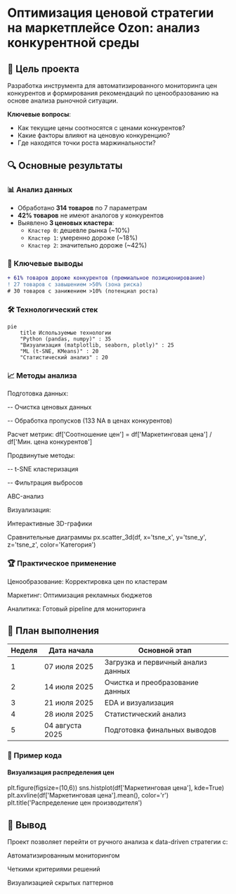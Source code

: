 # Оптимизация ценовой стратегии на маркетплейсе Ozon: анализ конкурентной среды

## 📌 Цель проекта
Разработка инструмента для автоматизированного мониторинга цен конкурентов и формирования рекомендаций по ценообразованию на основе анализа рыночной ситуации.

**Ключевые вопросы**:
- Как текущие цены соотносятся с ценами конкурентов?
- Какие факторы влияют на ценовую конкуренцию?
- Где находятся точки роста маржинальности?

## 🔍 Основные результаты

### 📊 Анализ данных
- Обработано **314 товаров** по 7 параметрам
- **42% товаров** не имеют аналогов у конкурентов
- Выявлено **3 ценовых кластера**:
  - `Кластер 0`: дешевле рынка (~10%)
  - `Кластер 1`: умеренно дороже (~18%)
  - `Кластер 2`: значительно дороже (~42%)

### 🎯 Ключевые выводы
```diff
+ 61% товаров дороже конкурентов (премиальное позиционирование)
! 27 товаров с завышением >50% (зона риска)
# 30 товаров с занижением >10% (потенциал роста)
```

### 🛠 Технологический стек
```mermaid
pie
    title Используемые технологии
    "Python (pandas, numpy)" : 35
    "Визуализация (matplotlib, seaborn, plotly)" : 25
    "ML (t-SNE, KMeans)" : 20
    "Статистический анализ" : 20
```

### 📈 Методы анализа
Подготовка данных:

-- Очистка ценовых данных

-- Обработка пропусков (133 NA в ценах конкурентов)

Расчет метрик:
df['Соотношение цен'] = df['Маркетинговая цена'] / df['Мин. цена конкурентов']


Продвинутые методы:

-- t-SNE кластеризация

-- Фильтрация выбросов

ABC-анализ

Визуализация:

Интерактивные 3D-графики

Сравнительные диаграммы
px.scatter_3d(df, x='tsne_x', y='tsne_y', z='tsne_z', color='Категория')


### 🏆 Практическое применение
Ценообразование:	Корректировка цен по кластерам

Маркетинг:	Оптимизация рекламных бюджетов

Аналитика:	Готовый pipeline для мониторинга


## 📅 План выполнения

| Неделя | Дата начала   | Основной этап                          |
|--------|---------------|----------------------------------------|
| 1      | 07 июля 2025  | Загрузка и первичный анализ данных     |
| 2      | 14 июля 2025  | Очистка и преобразование данных        |
| 3      | 21 июля 2025  | EDA и визуализация                     |
| 4      | 28 июля 2025  | Статистический анализ                  |
| 5      | 04 августа 2025 | Подготовка финальных выводов          |


### 🚀 Пример кода

#### Визуализация распределения цен
plt.figure(figsize=(10,6))
sns.histplot(df['Маркетинговая цена'], kde=True)
plt.axvline(df['Маркетинговая цена'].mean(), color='r')
plt.title('Распределение цен производителя')


## 📌 Вывод
Проект позволяет перейти от ручного анализа к data-driven стратегии с:

Автоматизированным мониторингом

Четкими критериями решений

Визуализацией скрытых паттернов
